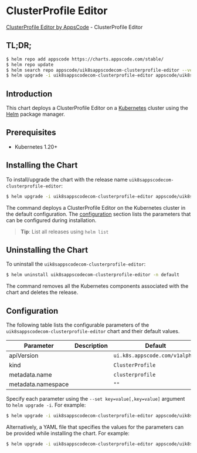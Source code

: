# ClusterProfile Editor

[ClusterProfile Editor by AppsCode](https://appscode.com) - ClusterProfile Editor

## TL;DR;

```bash
$ helm repo add appscode https://charts.appscode.com/stable/
$ helm repo update
$ helm search repo appscode/uik8sappscodecom-clusterprofile-editor --version=v0.25.0
$ helm upgrade -i uik8sappscodecom-clusterprofile-editor appscode/uik8sappscodecom-clusterprofile-editor -n default --create-namespace --version=v0.25.0
```

## Introduction

This chart deploys a ClusterProfile Editor on a [Kubernetes](http://kubernetes.io) cluster using the [Helm](https://helm.sh) package manager.

## Prerequisites

- Kubernetes 1.20+

## Installing the Chart

To install/upgrade the chart with the release name `uik8sappscodecom-clusterprofile-editor`:

```bash
$ helm upgrade -i uik8sappscodecom-clusterprofile-editor appscode/uik8sappscodecom-clusterprofile-editor -n default --create-namespace --version=v0.25.0
```

The command deploys a ClusterProfile Editor on the Kubernetes cluster in the default configuration. The [configuration](#configuration) section lists the parameters that can be configured during installation.

> **Tip**: List all releases using `helm list`

## Uninstalling the Chart

To uninstall the `uik8sappscodecom-clusterprofile-editor`:

```bash
$ helm uninstall uik8sappscodecom-clusterprofile-editor -n default
```

The command removes all the Kubernetes components associated with the chart and deletes the release.

## Configuration

The following table lists the configurable parameters of the `uik8sappscodecom-clusterprofile-editor` chart and their default values.

|     Parameter      | Description |                  Default                  |
|--------------------|-------------|-------------------------------------------|
| apiVersion         |             | <code>ui.k8s.appscode.com/v1alpha1</code> |
| kind               |             | <code>ClusterProfile</code>               |
| metadata.name      |             | <code>clusterprofile</code>               |
| metadata.namespace |             | <code>""</code>                           |


Specify each parameter using the `--set key=value[,key=value]` argument to `helm upgrade -i`. For example:

```bash
$ helm upgrade -i uik8sappscodecom-clusterprofile-editor appscode/uik8sappscodecom-clusterprofile-editor -n default --create-namespace --version=v0.25.0 --set apiVersion=ui.k8s.appscode.com/v1alpha1
```

Alternatively, a YAML file that specifies the values for the parameters can be provided while
installing the chart. For example:

```bash
$ helm upgrade -i uik8sappscodecom-clusterprofile-editor appscode/uik8sappscodecom-clusterprofile-editor -n default --create-namespace --version=v0.25.0 --values values.yaml
```
